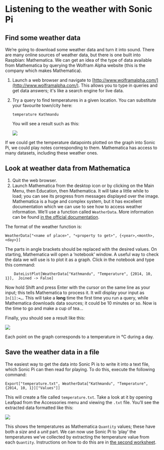 # Listening to the weather with Sonic Pi

## Find some weather data

We’re going to download some weather data and turn it into sound. There are many online sources of weather data, but there is one built into Raspbian: Mathematica. We can get an idea of the type of data available from Mathematica by querying the Wolfram Alpha website (this is the company which makes Mathematica).

1. Launch a web browser and navigate to [http://www.wolframalpha.com/](http://www.wolframalpha.com/). This allows you to type in queries and get data answers; it's like a search engine for live data. 
1. Try a query to find temperatures in a given location. You can substitute your favourite town/city here:

    `temperature Kathmandu`
    
    You will see a result such as this:
    
    ![](images/wolframalpha.png)

If we could get the temperature datapoints plotted on the graph into Sonic Pi, we could play notes corresponding to them. Mathematica has access to many datasets, including these weather ones.
    
## Look at weather data from Mathematica

1. Quit the web browser.
1. Launch Mathematica from the desktop icon or by clicking on the Main Menu, then Education, then Mathematica. It will take a little while to load; you can see its progress from messages displayed over the image. Mathematica is a huge and complex system, but it has excellent documentation which we can use to see how to access weather information. We’ll use a function called `WeatherData`. More information can be found [in the official documentation](http://reference.wolfram.com/documentation-search.html?query=weatherdata).
    
The format of the weather function is:

```
WeatherData["<name of place>", "<property to get>", {<year>,<month>,<day>}]
```

The parts in angle brackets should be replaced with the desired values. On starting, Mathematica will open a ‘notebook’ window. A useful way to check the data we will use is to plot it as a graph. Click in the notebook and type this command:
 
```
 	DateListPlot[WeatherData["Kathmandu", "Temperature", {2014, 10, 1}],  Joined -> False]
```
 	
Now hold Shift and press Enter with the cursor on the same line as your input; this tells Mathematica to process it. It will display your input as `In[1]:=…`. This will take a **long** time the first time you run a query, while Mathematica downloads data sources; it could be 10 minutes or so. Now is the time to go and make a cup of tea…

Finally, you should see a result like this:

![](images/temp-graph.png)

Each point on the graph corresponds to a temperature in °C during a day. 

## Save the weather data in a file

The easiest way to get the data into Sonic Pi is to write it into a text file, which Sonic Pi can then read for playing. To do this, execute the following command:

```
Export["temperature.txt", WeatherData["Kathmandu", "Temperature", {2014, 10, 1}]["Values"]]
```

This will create a file called `temperature.txt`. Take a look at it by opening Leafpad from the Accessories menu and viewing the `.txt` file. You’ll see the extracted data formatted like this:

![](images/temperatures.png)

This shows the temperatures as Mathematica `Quantity` values; these have both a *size* and a *unit* part. We can now use Sonic Pi to ‘play’ the temperatures we’ve collected by extracting the temperature value from each `Quantity`. Instructions on how to do this are in [the second worksheet](worksheet2.md).
